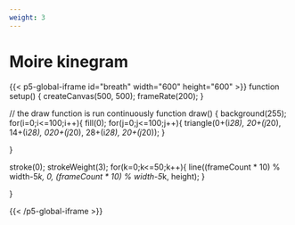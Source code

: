 ```yaml
---
weight: 3
---
```


# Moire kinegram

{{< p5-global-iframe id="breath" width="600" height="600" >}}
function setup() {
createCanvas(500, 500);
frameRate(200);
}

// the draw function is run continuously
function draw() {
background(255);
for(i=0;i<=100;i++){
fill(0);
for(j=0;j<=100;j++){
triangle(0+(i*28), 20+(j*20), 14+(i*28), 020+(j*20), 28+(i*28), 20+(j*20));
}

}

stroke(0);
strokeWeight(3);
for(k=0;k<=50;k++){
line((frameCount * 10) % width-5*k, 0, (frameCount * 10) % width-5*k, height);
}

}

{{< /p5-global-iframe >}}
